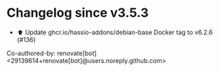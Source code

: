 # Changelog since v3.5.3
- ⬆️ Update ghcr.io/hassio-addons/debian-base Docker tag to v6.2.6 (#136)

Co-authored-by: renovate[bot] <29139614+renovate[bot]@users.noreply.github.com> 
